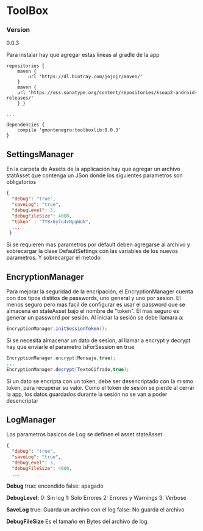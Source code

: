 ToolBox
=======
### Version
0.0.3

Para instalar hay que agregar estas lineas al gradle de la app
```Gradle
repositories {
    maven {
        url 'https://dl.bintray.com/jojojr/maven/'
    }
    maven {
    url 'https://oss.sonatype.org/content/repositories/ksoap2-android-releases/'
    } }

...

dependencies {
    compile 'gmontenegro:toolboxlib:0.0.3'
}
```

SettingsManager
---------------

En la carpeta de Assets de la applicación hay que agregar un archivo statAsset que contenga un JSon
donde los siguientes parametros son obligatorios
```Json
{
  "debug": "true",
  "saveLog": "true",
  "debugLevel": 3,
  "debugFileSize": 4000,
  "token" : "TY8x6y7u4vNpqWoN",
  ...
 }
```

Si se requieren mas parametros por default deben agregarse al archivo y sobrecargar la clase
DefaultSettings con las variables de los nuevos parametros.
Y sobrecargar el metodo

EncryptionManager
-----------------

Para mejorar la seguridad de la encripación, el EncryptionManager cuenta con dos tipos distitos de
passwords, uno general y uno por sesion.
El menos seguro pero mas facil de configurar es usar el password que se almacena en stateAsset bajo el nombre de "token".
El mas seguro es generar un password por sesión.
Al iniciar la sesión se debe llamara a:
```Java
EncryptionManager.initSessionToken();
```

Si se necesita almacenar un dato de sesion, al llamar a encrypt y decrypt hay que enviarle el parametro isForSession en true

```Java
EncryptionManager.encrypt(Mensaje,true);
...
EncryptionManager.decrypt(TextoCifrado,true);
```

Si un dato se encripta con un token, debe ser desencriptado con la mismo token, para recuperar su valor.
Como el token de sesión se pierde al cerrar la app, los datos guardados durante la sesión no se van a poder desencriptar

LogManager
----------
Los parametros basicos de Log se definen el asset stateAsset.

```Json
{
  "debug": "true",
  "saveLog": "true",
  "debugLevel": 3,
  "debugFileSize": 4000,
  ...
```
**Debug**
true: encendido
false: apagado

**DebugLevel:**
0: Sin log
1: Solo Errores
2: Errores y Warnings
3: Verbose

**SaveLog**
true: Guarda un archivo con el log
false: No guarda el archivo

**DebugFileSize**
Es el tamaño en Bytes del archivo de log.


